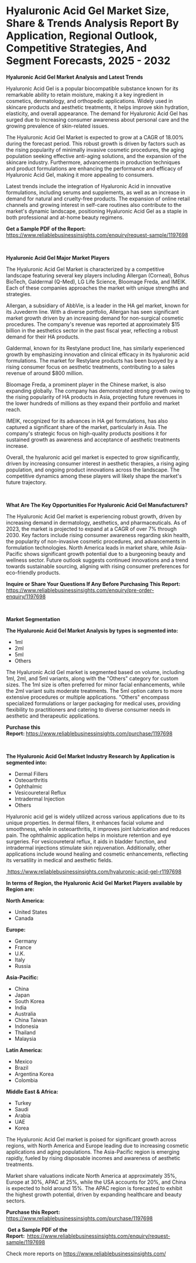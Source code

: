 <p><h1>Hyaluronic Acid Gel Market Size, Share & Trends Analysis Report By Application, Regional Outlook, Competitive Strategies, And Segment Forecasts, 2025 - 2032</h1></p><p><strong>Hyaluronic Acid Gel Market Analysis and Latest Trends</strong></p>
<p><p>Hyaluronic Acid Gel is a popular biocompatible substance known for its remarkable ability to retain moisture, making it a key ingredient in cosmetics, dermatology, and orthopedic applications. Widely used in skincare products and aesthetic treatments, it helps improve skin hydration, elasticity, and overall appearance. The demand for Hyaluronic Acid Gel has surged due to increasing consumer awareness about personal care and the growing prevalence of skin-related issues.</p><p>The Hyaluronic Acid Gel Market is expected to grow at a CAGR of 18.00% during the forecast period. This robust growth is driven by factors such as the rising popularity of minimally invasive cosmetic procedures, the aging population seeking effective anti-aging solutions, and the expansion of the skincare industry. Furthermore, advancements in production techniques and product formulations are enhancing the performance and efficacy of Hyaluronic Acid Gel, making it more appealing to consumers.</p><p>Latest trends include the integration of Hyaluronic Acid in innovative formulations, including serums and supplements, as well as an increase in demand for natural and cruelty-free products. The expansion of online retail channels and growing interest in self-care routines also contribute to the market's dynamic landscape, positioning Hyaluronic Acid Gel as a staple in both professional and at-home beauty regimens.</p></p>
<p><strong>Get a Sample PDF of the Report:&nbsp;</strong> <a href="https://www.reliablebusinessinsights.com/enquiry/request-sample/1197698?utm_campaign=2290&utm_medium=2&utm_source=Github&utm_content=ia&utm_term=28022025&utm_id=hyaluronic-acid-gel">https://www.reliablebusinessinsights.com/enquiry/request-sample/1197698</a></p>
<p>&nbsp;</p>
<p><strong>Hyaluronic Acid Gel Major Market Players</strong></p>
<p><p>The Hyaluronic Acid Gel Market is characterized by a competitive landscape featuring several key players including Allergan (Corneal), Bohus BioTech, Galdermal (Q-Med), LG Life Science, Bloomage Freda, and IMEIK. Each of these companies approaches the market with unique strengths and strategies.</p><p>Allergan, a subsidiary of AbbVie, is a leader in the HA gel market, known for its Juvederm line. With a diverse portfolio, Allergan has seen significant market growth driven by an increasing demand for non-surgical cosmetic procedures. The company's revenue was reported at approximately $15 billion in the aesthetics sector in the past fiscal year, reflecting a robust demand for their HA products.</p><p>Galdermal, known for its Restylane product line, has similarly experienced growth by emphasizing innovation and clinical efficacy in its hyaluronic acid formulations. The market for Restylane products has been buoyed by a rising consumer focus on aesthetic treatments, contributing to a sales revenue of around $800 million.</p><p>Bloomage Freda, a prominent player in the Chinese market, is also expanding globally. The company has demonstrated strong growth owing to the rising popularity of HA products in Asia, projecting future revenues in the lower hundreds of millions as they expand their portfolio and market reach.</p><p>IMEIK, recognized for its advances in HA gel formulations, has also captured a significant share of the market, particularly in Asia. The company's strategic focus on high-quality products positions it for sustained growth as awareness and acceptance of aesthetic treatments increase.</p><p>Overall, the hyaluronic acid gel market is expected to grow significantly, driven by increasing consumer interest in aesthetic therapies, a rising aging population, and ongoing product innovations across the landscape. The competitive dynamics among these players will likely shape the market's future trajectory.</p></p>
<p>&nbsp;</p>
<p><strong>What Are The Key Opportunities For Hyaluronic Acid Gel Manufacturers?</strong></p>
<p><p>The Hyaluronic Acid Gel market is experiencing robust growth, driven by increasing demand in dermatology, aesthetics, and pharmaceuticals. As of 2023, the market is projected to expand at a CAGR of over 7% through 2030. Key factors include rising consumer awareness regarding skin health, the popularity of non-invasive cosmetic procedures, and advancements in formulation technologies. North America leads in market share, while Asia-Pacific shows significant growth potential due to a burgeoning beauty and wellness sector. Future outlook suggests continued innovations and a trend towards sustainable sourcing, aligning with rising consumer preferences for eco-friendly products.</p></p>
<p><strong>Inquire or Share Your Questions If Any Before Purchasing This Report:</strong> <a href="https://www.reliablebusinessinsights.com/enquiry/pre-order-enquiry/1197698?utm_campaign=2290&utm_medium=2&utm_source=Github&utm_content=ia&utm_term=28022025&utm_id=hyaluronic-acid-gel">https://www.reliablebusinessinsights.com/enquiry/pre-order-enquiry/1197698</a></p>
<p>&nbsp;</p>
<p><strong>Market Segmentation</strong></p>
<p><strong>The Hyaluronic Acid Gel Market Analysis by types is segmented into:</strong></p>
<p><ul><li>1ml</li><li>2ml</li><li>5ml</li><li>Others</li></ul></p>
<p><p>The Hyaluronic Acid Gel market is segmented based on volume, including 1ml, 2ml, and 5ml variants, along with the "Others" category for custom sizes. The 1ml size is often preferred for minor facial enhancements, while the 2ml variant suits moderate treatments. The 5ml option caters to more extensive procedures or multiple applications. "Others" encompass specialized formulations or larger packaging for medical uses, providing flexibility to practitioners and catering to diverse consumer needs in aesthetic and therapeutic applications.</p></p>
<p><strong>Purchase this Report:&nbsp;</strong><a href="https://www.reliablebusinessinsights.com/purchase/1197698?utm_campaign=2290&utm_medium=2&utm_source=Github&utm_content=ia&utm_term=28022025&utm_id=hyaluronic-acid-gel">https://www.reliablebusinessinsights.com/purchase/1197698</a></p>
<p>&nbsp;</p>
<p><strong>The Hyaluronic Acid Gel Market Industry Research by Application is segmented into:</strong></p>
<p><ul><li>Dermal Fillers</li><li>Osteoarthritis</li><li>Ophthalmic</li><li>Vesicoureteral Reflux</li><li>Intradermal Injection</li><li>Others</li></ul></p>
<p><p>Hyaluronic acid gel is widely utilized across various applications due to its unique properties. In dermal fillers, it enhances facial volume and smoothness, while in osteoarthritis, it improves joint lubrication and reduces pain. The ophthalmic application helps in moisture retention and eye surgeries. For vesicoureteral reflux, it aids in bladder function, and intradermal injections stimulate skin rejuvenation. Additionally, other applications include wound healing and cosmetic enhancements, reflecting its versatility in medical and aesthetic fields.</p></p>
<p><a href="https://www.reliablebusinessinsights.com/hyaluronic-acid-gel-r1197698?utm_campaign=2290&utm_medium=2&utm_source=Github&utm_content=ia&utm_term=28022025&utm_id=hyaluronic-acid-gel">&nbsp;https://www.reliablebusinessinsights.com/hyaluronic-acid-gel-r1197698</a></p>
<p><strong>In terms of Region, the Hyaluronic Acid Gel Market Players available by Region are:</strong></p>
<p>
    <p> <strong> North America: </strong>
        <ul>
            <li>United States</li>
            <li>Canada</li>
        </ul>
        </p> 
    <p> <strong> Europe: </strong>
        <ul>
            <li>Germany</li>
            <li>France</li>
            <li>U.K.</li>
            <li>Italy</li>
            <li>Russia</li>
        </ul>
        </p> 
    <p> <strong> Asia-Pacific: </strong>
        <ul>
            <li>China</li>
            <li>Japan</li>
            <li>South Korea</li>
            <li>India</li>
            <li>Australia</li>
            <li>China Taiwan</li>
            <li>Indonesia</li>
            <li>Thailand</li>
            <li>Malaysia</li>
        </ul>
        </p> 
    <p> <strong> Latin America: </strong>
        <ul>
            <li>Mexico</li>
            <li>Brazil</li>
            <li>Argentina Korea</li>
            <li>Colombia</li>
        </ul>
        </p> 
    <p> <strong> Middle East & Africa: </strong>
        <ul>
            <li>Turkey</li>
            <li>Saudi</li>
            <li>Arabia</li>
            <li>UAE</li>
            <li>Korea</li>
        </ul>
    </p>
    </p>
<p><p>The Hyaluronic Acid Gel market is poised for significant growth across regions, with North America and Europe leading due to increasing cosmetic applications and aging populations. The Asia-Pacific region is emerging rapidly, fueled by rising disposable incomes and awareness of aesthetic treatments. </p><p>Market share valuations indicate North America at approximately 35%, Europe at 30%, APAC at 25%, while the USA accounts for 20%, and China is expected to hold around 15%. The APAC region is forecasted to exhibit the highest growth potential, driven by expanding healthcare and beauty sectors.</p></p>
<p><strong>Purchase this Report: </strong><a href="https://www.reliablebusinessinsights.com/purchase/1197698?utm_campaign=2290&utm_medium=2&utm_source=Github&utm_content=ia&utm_term=28022025&utm_id=hyaluronic-acid-gel">https://www.reliablebusinessinsights.com/purchase/1197698</a></p>
<p>&nbsp;<strong>Get a Sample PDF of the Report:&nbsp;&nbsp;</strong><a href="https://www.reliablebusinessinsights.com/enquiry/request-sample/1197698?utm_campaign=2290&utm_medium=2&utm_source=Github&utm_content=ia&utm_term=28022025&utm_id=hyaluronic-acid-gel">https://www.reliablebusinessinsights.com/enquiry/request-sample/1197698</a></p>
<p><strong></strong></p>
<p>Check more reports on <a href="https://www.reliablebusinessinsights.com/?utm_campaign=2290&utm_medium=2&utm_source=Github&utm_content=ia&utm_term=28022025&utm_id=hyaluronic-acid-gel">https://www.reliablebusinessinsights.com/</a></p>